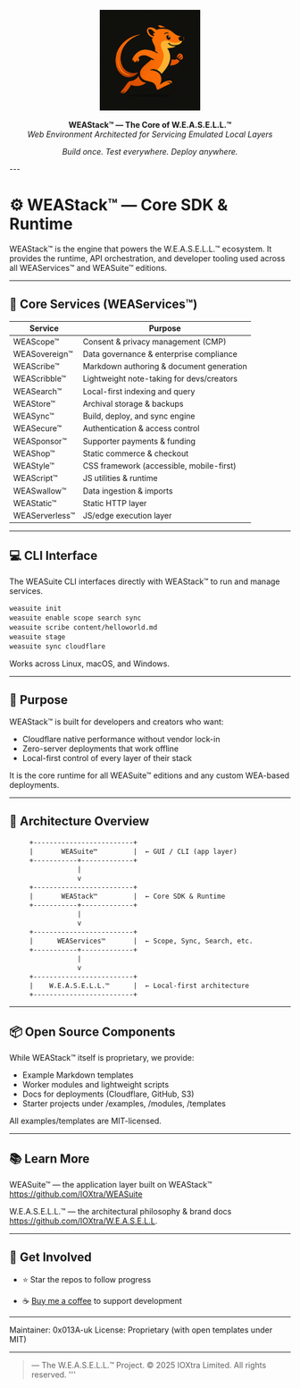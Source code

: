 
<p align="center">
  <img src="weasel.png" width="180" alt="WEAStack™ — Core SDK and Runtime">
</p><p align="center">
  <b>WEAStack™ — The Core of W.E.A.S.E.L.L.™</b><br>
  <i>Web Environment Architected for Servicing Emulated Local Layers</i>
</p><p align="center">
  <em>Build once. Test everywhere. Deploy anywhere.</em>
</p>
---

# ⚙️ WEAStack™ — Core SDK & Runtime

WEAStack™ is the engine that powers the W.E.A.S.E.L.L.™ ecosystem.
It provides the runtime, API orchestration, and developer tooling used across all WEAServices™ and WEASuite™ editions.

---

## 🧩 Core Services (WEAServices™)

|Service|Purpose|
|-|-|
|WEAScope™|	Consent & privacy management (CMP)|
|WEASovereign™|	Data governance & enterprise compliance|
|WEAScribe™|	Markdown authoring & document generation|
|WEAScribble™|	Lightweight note-taking for devs/creators|
|WEASearch™|	Local-first indexing and query|
|WEAStore™|	Archival storage & backups|
|WEASync™|	Build, deploy, and sync engine|
|WEASecure™|	Authentication & access control|
|WEASponsor™|	Supporter payments & funding|
|WEAShop™|	Static commerce & checkout|
|WEAStyle™|	CSS framework (accessible, mobile-first)|
|WEAScript™|	JS utilities & runtime|
|WEASwallow™|	Data ingestion & imports|
|WEAStatic™|	Static HTTP layer|
|WEAServerless™|	JS/edge execution layer|



---

## 💻 CLI Interface

The WEASuite CLI interfaces directly with WEAStack™ to run and manage services.

``` bash
weasuite init
weasuite enable scope search sync
weasuite scribe content/helloworld.md
weasuite stage
weasuite sync cloudflare
```

Works across Linux, macOS, and Windows.


---

## 🧠 Purpose

WEAStack™ is built for developers and creators who want:

- Cloudflare native performance without vendor lock-in
- Zero-server deployments that work offline
- Local-first control of every layer of their stack

It is the core runtime for all WEASuite™ editions and any custom WEA-based deployments.


---

## 🧱 Architecture Overview

```
     +-------------------------+
     |       WEASuite™         |  ← GUI / CLI (app layer)
     +-----------+-------------+
                 |
                 v
     +-------------------------+
     |       WEAStack™         |  ← Core SDK & Runtime
     +-----------+-------------+
                 |
                 v
     +-------------------------+
     |      WEAServices™       |  ← Scope, Sync, Search, etc.
     +-----------+-------------+
                 |
                 v
     +-------------------------+
     |    W.E.A.S.E.L.L.™      |  ← Local-first architecture
     +-------------------------+
```

---

## 📦 Open Source Components

While WEAStack™ itself is proprietary, we provide:

- Example Markdown templates
- Worker modules and lightweight scripts
- Docs for deployments (Cloudflare, GitHub, S3)
- Starter projects under /examples, /modules, /templates

All examples/templates are MIT-licensed.


---

## 📚 Learn More

WEASuite™ — the application layer built on WEAStack™
https://github.com/IOXtra/WEASuite

W.E.A.S.E.L.L.™ — the architectural philosophy & brand docs
https://github.com/IOXtra/W.E.A.S.E.L.L.

---

## 💬 Get Involved

- ⭐ Star the repos to follow progress
<!--- 💬 Join discussions in each repo-->
- ☕ [Buy me a coffee](https://buymeacoffee.com/ioxtra) to support development

---

Maintainer: 0x013A-uk
License: Proprietary (with open templates under MIT)

---

> — The W.E.A.S.E.L.L.™ Project. © 2025 IOXtra Limited. All rights reserved. '''

